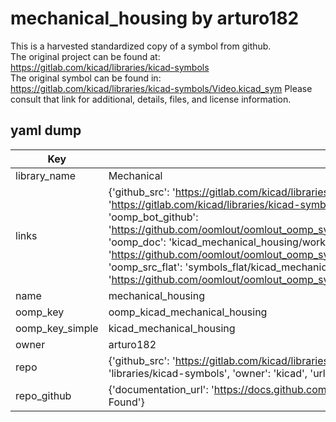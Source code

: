 # mechanical_housing by arturo182  
This is a harvested standardized copy of a symbol from github.  
The original project can be found at:  
https://gitlab.com/kicad/libraries/kicad-symbols  
The original symbol can be found in:
https://gitlab.com/kicad/libraries/kicad-symbols/Video.kicad_sym
Please consult that link for additional, details, files, and license information.  
## yaml dump  
| Key | Value |  
| --- | --- |  
| library_name | Mechanical |  
| links | {'github_src': 'https://gitlab.com/kicad/libraries/kicad-symbols/Video.kicad_sym', 'github_src_repo': 'https://gitlab.com/kicad/libraries/kicad-symbols', 'oomp_bot': 'kicad_mechanical_housing/working', 'oomp_bot_github': 'https://github.com/oomlout/oomlout_oomp_symbol_bot/tree/main/kicad_mechanical_housing/working', 'oomp_doc': 'kicad_mechanical_housing/working', 'oomp_doc_github': 'https://github.com/oomlout/oomlout_oomp_symbol_doc/tree/main/kicad_mechanical_housing/working', 'oomp_src_flat': 'symbols_flat/kicad_mechanical_housing/working', 'oomp_src_flat_github': 'https://github.com/oomlout/oomlout_oomp_symbol_src/tree/main/kicad_mechanical_housing/working'} |  
| name | mechanical_housing |  
| oomp_key | oomp_kicad_mechanical_housing |  
| oomp_key_simple | kicad_mechanical_housing |  
| owner | arturo182 |  
| repo | {'github_src': 'https://gitlab.com/kicad/libraries/kicad-symbols/Video.kicad_sym', 'name': 'libraries/kicad-symbols', 'owner': 'kicad', 'url': 'https://gitlab.com/kicad/libraries/kicad-symbols'} |  
| repo_github | {'documentation_url': 'https://docs.github.com/rest/repos/repos#get-a-repository', 'message': 'Not Found'} |  

